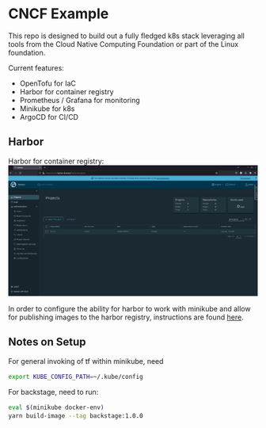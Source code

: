 # CNCF Example

This repo is designed to build out a fully fledged k8s stack leveraging all tools from the Cloud Native Computing Foundation or part of the Linux foundation.

Current features:

* OpenTofu for IaC
* Harbor for container registry
* Prometheus / Grafana for monitoring
* Minikube for k8s
* ArgoCD for CI/CD

## Harbor

Harbor for container registry:
![](images/harbor.png)

In order to configure the ability for harbor to work with minikube and allow for publishing images to the harbor registry, instructions are found [here](https://loft.sh/blog/harbor-kubernetes-self-hosted-container-registry/).

## Notes on Setup

For general invoking of tf within minikube, need

```bash
export KUBE_CONFIG_PATH=~/.kube/config
```

For backstage, need to run:

```bash
eval $(minikube docker-env)
yarn build-image --tag backstage:1.0.0
```